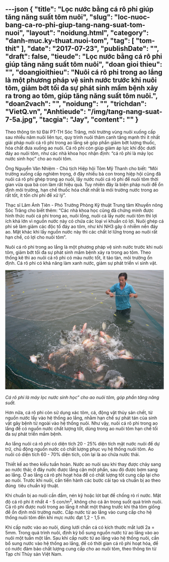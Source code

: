 ---json
{
    "title": "Lọc nước bằng cá rô phi giúp tăng năng suất tôm nuôi",
    "slug": "loc-nuoc-bang-ca-ro-phi-giup-tang-nang-suat-tom-nuoi",
    "layout": "noidung.html",
    "category": "danh-muc.ky-thuat.nuoi-tom",
    "tag": [
        "tom-thit"
    ],
    "date": "2017-07-23",
    "publishDate": "",
    "draft": false,
    "tieude": "Lọc nước bằng cá rô phi giúp tăng năng suất tôm nuôi",
    "doan gioi thieu": "",
    "doangioithieu": "Nuôi cá rô phi trong ao lắng là một phương pháp vệ sinh nước trước khi nuôi tôm, giảm bớt tối đa sự phát sinh mầm bệnh xảy ra trong ao tôm, giúp tăng năng suất tôm nuôi.",
    "doan2vach": "",
    "noidung": "",
    "trichdan": "VietQ.vn",
    "Anhtieude": "/img/tang-nang-suat-7-5a.jpg",
    "tacgia": "Jay",
    "__content__": ""
}
---
<p>Theo th&ocirc;ng tin từ Đ&agrave;i PT-TH S&oacute;c Trăng, m&ocirc;i trường v&ugrave;ng nu&ocirc;i xuống cấp sau nhiều năm nu&ocirc;i li&ecirc;n tục, quy tr&igrave;nh nu&ocirc;i th&acirc;m canh tăng mạnh th&igrave; &iacute;t nhất giải ph&aacute;p nu&ocirc;i c&aacute; r&ocirc; phi trong ao lắng sẽ g&oacute;p phần giảm bớt lượng thuốc, h&oacute;a chất đưa xuống ao nu&ocirc;i. C&aacute; r&ocirc; phi c&ograve;n gi&uacute;p giảm &aacute;p lực kh&iacute; độc dưới đ&aacute;y ao nu&ocirc;i t&ocirc;m, như c&aacute;c nh&agrave; khoa học nhận định: &ldquo;c&aacute; r&ocirc; phi l&agrave; m&aacute;y lọc nước sinh học&rdquo; cho ao nu&ocirc;i t&ocirc;m.</p>

<p>&Ocirc;ng Nguyễn Văn Nhiệm - Chủ tịch Hiệp hội T&ocirc;m Mỹ Thanh cho biết: &ldquo;M&ocirc;i trường xuống cấp nghi&ecirc;m trọng, ở đ&acirc;y nhiều b&agrave; con trong hiệp hội cũng đ&atilde; nu&ocirc;i c&aacute; r&ocirc; phi gh&eacute;p trong ao nu&ocirc;i, lấy nước nu&ocirc;i c&aacute; r&ocirc; phi để nu&ocirc;i t&ocirc;m thời gian vừa qua b&agrave; con l&agrave;m rất hiệu quả. Tuy nhi&ecirc;n đ&acirc;y l&agrave; biện ph&aacute;p nu&ocirc;i để ổn định m&ocirc;i trường, hạn chế thuốc h&oacute;a chất nhất l&agrave; m&ocirc;i trường nước trong ao rất tốt, &iacute;t tốn chi ph&iacute; để xử l&yacute;&rdquo;.</p>

<p>Thạc sĩ L&acirc;m &Aacute;nh Ti&ecirc;n - Ph&oacute; Trưởng Ph&ograve;ng Kỹ thuật Trung t&acirc;m Khuyến n&ocirc;ng S&oacute;c Trăng cho biết th&ecirc;m: &ldquo;C&aacute;c nh&agrave; khoa học cũng đ&atilde; chứng minh được h&igrave;nh thức nu&ocirc;i c&aacute; phi trong ao, nu&ocirc;i lồng, nu&ocirc;i c&aacute; lấy nước nu&ocirc;i t&ocirc;m th&igrave; lợi &iacute;ch kh&aacute; lớn v&igrave; nguồn nước n&agrave;y c&oacute; chứa c&aacute;c loại vi khuẩn c&oacute; lợi. Nu&ocirc;i gh&eacute;p c&aacute; phi sẽ l&agrave;m giảm c&aacute;c độc tố đ&aacute;y ao t&ocirc;m, như kh&iacute; NH3 g&acirc;y &ocirc; nhiễm nền đ&aacute;y ao. Mặt kh&aacute;c khi lấy nguồn nước n&agrave;y th&igrave; c&aacute;c chất lơ lững trong ao nu&ocirc;i rất hạn chế, c&oacute; lợi cho nu&ocirc;i t&ocirc;m&rdquo;.</p>

<p>Nu&ocirc;i c&aacute; r&ocirc; phi trong ao lắng l&agrave; một phương ph&aacute;p vệ sinh nước trước khi nu&ocirc;i t&ocirc;m, giảm bớt tối đa sự ph&aacute;t sinh mầm bệnh xảy ra trong ao t&ocirc;m. Theo thống k&ecirc; th&igrave; ao nu&ocirc;i c&aacute; r&ocirc; phi c&oacute; m&agrave;u nước tốt, &iacute;t tảo t&agrave;n, m&ocirc;i trường ổn định. C&aacute; r&ocirc; phi c&oacute; khả năng l&agrave;m xanh nước, giảm sự ph&aacute;t triển vi sinh vật.</p>

<p><img alt="" src="/img/ca-ro-phi.jpg" /></p>

<p><em>C&aacute; r&ocirc; phi l&agrave; m&aacute;y lọc nước sinh học&rdquo; cho ao nu&ocirc;i t&ocirc;m, g&oacute;p phần tăng năng suất.&nbsp;</em></p>

<p>Hơn nữa, c&aacute; r&ocirc; phi c&ograve;n sử dụng x&aacute;c t&ocirc;m, c&aacute;, động vật thủy sản chết, từ nguồn nước lấy v&agrave;o hệ thống ao lắng, nhằm hạn chế sự ph&aacute;t t&aacute;n của sinh vật g&acirc;y bệnh từ ngo&agrave;i v&agrave;o hệ thống nu&ocirc;i. Như vậy, nu&ocirc;i c&aacute; r&ocirc; phi trong ao lắng để c&oacute; nguồn nước chất lượng tốt, d&ugrave;ng trong ao nu&ocirc;i t&ocirc;m hạn chế tối đa sự ph&aacute;t triển mầm bệnh.</p>

<p>Ao lắng nu&ocirc;i c&aacute; r&ocirc; phi c&oacute; diện t&iacute;ch 20 - 25% diện t&iacute;ch mặt nước nu&ocirc;i để dự trữ, chủ động nguồn nước c&oacute; chất lượng phục vụ hệ thống nu&ocirc;i t&ocirc;m. Ao nu&ocirc;i c&oacute; diện t&iacute;ch 60 - 70% diện t&iacute;ch, c&ograve;n lại l&agrave; ao chứa nước thải.</p>

<p>Thiết kế ao theo kiểu tuần ho&agrave;n. Nước ao nu&ocirc;i sau khi thay được chảy sang ao nước thải; ở đ&acirc;y nước được lắng cặn một phần, sau đ&oacute; được bơm sang ao lắng. Ở ao lắng c&aacute; r&ocirc; phi hoạt h&oacute;a để c&oacute; chất lượng tốt cung cấp lại cho ao nu&ocirc;i. Trước khi nu&ocirc;i, cần tiến h&agrave;nh c&aacute;c bước cải tạo v&agrave; chuẩn bị ao theo đ&uacute;ng&nbsp; ti&ecirc;u chuẩn kỹ thuật.</p>

<p>Khi chuẩn bị ao nu&ocirc;i cần đầm, n&eacute;n kỹ hoặc l&oacute;t bạt để chống r&ograve; rỉ nước. Mật độ c&aacute; r&ocirc; phi &iacute;t nhất 4 - 5 con/m<sup>2</sup>, kh&ocirc;ng cho c&aacute; ăn trong suốt qu&aacute; tr&igrave;nh nu&ocirc;i. C&aacute; r&ocirc; phi được nu&ocirc;i trong ao lắng &iacute;t nhất một th&aacute;ng trước khi thả t&ocirc;m giống để ổn định m&ocirc;i trường nước. Cấp nước từ ao lắng v&agrave;o cung cấp cho hệ thống nu&ocirc;i t&ocirc;m đến khi mực nước đạt 1,2 - 1,5 m.</p>

<p>Khi cấp nước v&agrave;o ao nu&ocirc;i, d&ugrave;ng lưới chắn c&aacute; c&oacute; k&iacute;ch thước mắt lưới 2a = 5mm. Trong qu&aacute; tr&igrave;nh nu&ocirc;i, định kỳ bổ sung nguồn nước từ ao lắng v&agrave;o ao nu&ocirc;i một tuần một lần. Sau khi cấp nước từ ao lắng v&agrave;o hệ thống nu&ocirc;i, cần bổ sung nước v&agrave;o hệ thống ao lắng, để c&oacute; thời gian c&aacute; r&ocirc; phi hoạt h&oacute;a, để c&oacute; nước đảm bảo chất lượng cung cấp cho ao nu&ocirc;i t&ocirc;m, theo th&ocirc;ng tin từ Tạp ch&iacute; Thủy sản Việt Nam.&nbsp;</p>
